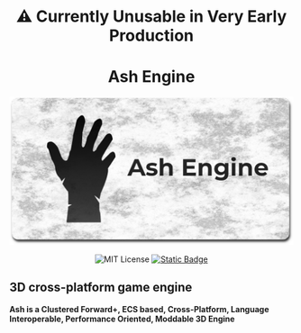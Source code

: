 <h1 align="center">⚠️ Currently Unusable in Very Early Production</h1>

<h1 align="center">Ash Engine</h1>

<div align="center">
<img src="branding/Ash_Title_Border_Fog.png" width="600px" alt="Cryo3D logo" />

![MIT License](https://img.shields.io/badge/License-Zlib-green)
[![Static Badge](https://img.shields.io/badge/v0.14.1%20(stable)-f7a41d?logo=zig&logoColor=f7a41d&label=Zig)](https://ziglang.org/download/)
</div>

## 3D cross-platform game engine

**Ash is a Clustered Forward+, ECS based, Cross-Platform, Language Interoperable, Performance Oriented, Moddable 3D Engine**
